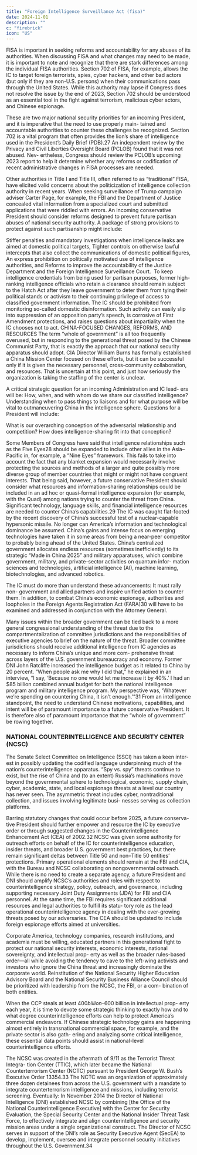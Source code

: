```yaml
---
title: "Foreign Intelligence Surveillance Act (fisa)"
date: 2024-11-01
description: ""
c: "firebrick"
icon: "US"
---
```



FISA is important in  seeking reforms and accountability for any abuses of its authorities. When discussing
FISA and what changes may need to be made, it is important to note and recognize
that there are stark differences among the individual FISA authorities.
Section 702 of FISA, for example, allows the IC to target foreign terrorists, spies,
cyber hackers, and other bad actors (but only if they are non-U.S. persons) when
their communications pass through the United States. While this authority may
lapse if Congress does not resolve the issue by the end of 2023, Section 702 should
be understood as an essential tool in the fight against terrorism, malicious cyber
actors, and Chinese espionage.

These are two major national security priorities
for an incoming President, and it is imperative that the need to use properly main-
tained and accountable authorities to counter these challenges be recognized.
Section 702 is a vital program that often provides the lion’s share of intelligence
used in the President’s Daily Brief (PDB).27 An independent review by the Privacy
and Civil Liberties Oversight Board (PCLOB) found that it was not abused. Nev-
ertheless, Congress should review the PCLOB’s upcoming 2023 report to help it
determine whether any reforms or codification of recent administrative changes
in FISA processes are needed.

Other authorities in Title I and Title III, often referred to as “traditional” FISA,
have elicited valid concerns about the politicization of intelligence collection
authority in recent years. When seeking surveillance of Trump campaign adviser
Carter Page, for example, the FBI and the Department of Justice concealed vital
information from a specialized court and submitted applications that were riddled
with errors. An incoming conservative President should consider reforms designed
to prevent future partisan abuses of national security authority. A package of strong
provisions to protect against such partisanship might include:

Stiffer penalties and mandatory investigations when intelligence leaks are
aimed at domestic political targets,
Tighter controls on otherwise lawful intercepts that also collect the
communications of domestic political figures,
An express prohibition on politically motivated use of intelligence
authorities, and
Reforms to improve the accountability of the Justice Department and the
Foreign Intelligence Surveillance Court.
﻿
To keep intelligence credentials from being used for partisan purposes, former
high-ranking intelligence officials who retain a clearance should remain subject to
the Hatch Act after they leave government to deter them from tying their political
stands or activism to their continuing privilege of access to classified government
information. The IC should be prohibited from monitoring so-called domestic
disinformation. Such activity can easily slip into suppression of an opposition
party’s speech, is corrosive of First Amendment protections, and raises questions
about impartiality when the IC chooses not to act.
CHINA-FOCUSED CHANGES, REFORMS, AND RESOURCES
The term “whole of government” is all too frequently overused, but in
responding to the generational threat posed by the Chinese Communist Party,
that is exactly the approach that our national security apparatus should adopt.
CIA Director William Burns has formally established a China Mission Center
focused on these efforts, but it can be successful only if it is given the necessary
personnel, cross-community collaboration, and resources. That is uncertain at
this point, and just how seriously the organization is taking the staffing of the
center is unclear.

A critical strategic question for an incoming Administration and IC lead-
ers will be: How, when, and with whom do we share our classified intelligence?
Understanding when to pass things to liaisons and for what purpose will be vital
to outmaneuvering China in the intelligence sphere. Questions for a President
will include:

What is our overarching conception of the adversarial relationship and
competition?
How does intelligence-sharing fit into that conception?

Some Members of Congress have said that intelligence relationships such as
the Five Eyes28 should be expanded to include other allies in the Asia–Pacific in, for
example, a “Nine Eyes” framework. This fails to take into account the fact that any
blanket expansion would necessarily involve protecting the sources and methods of
a larger and quite possibly more diverse group of member countries that might or
might not have congruent interests. That being said, however, a future conservative
President should consider what resources and information-sharing relationships
could be included in an ad hoc or quasi-formal intelligence expansion (for example,
with the Quad) among nations trying to counter the threat from China.
Significant technology, language skills, and financial intelligence resources
are needed to counter China’s capabilities.29 The IC was caught flat-footed by the
recent discovery of China’s successful test of a nuclear-capable hypersonic missile.
No longer can America’s information and technological dominance be assumed.
China’s gains and intense focus on emerging technologies have taken it in some
areas from being a near-peer competitor to probably being ahead of the United
States. China’s centralized government allocates endless resources (sometimes
inefficiently) to its strategic “Made in China 2025” and military apparatuses, which
combine government, military, and private-sector activities on quantum infor-
mation sciences and technologies, artificial intelligence (AI), machine learning,
biotechnologies, and advanced robotics.

The IC must do more than understand these advancements: It must rally non-
government and allied partners and inspire unified action to counter them. In
addition, to combat China’s economic espionage, authorities and loopholes in the
Foreign Agents Registration Act (FARA)30 will have to be examined and addressed
in conjunction with the Attorney General.

Many issues within the broader government can be tied back to a more general
congressional understanding of the threat due to the compartmentalization of
committee jurisdictions and the responsibilities of executive agencies to brief on
the nature of the threat. Broader committee jurisdictions should receive additional
intelligence from IC agencies as necessary to inform China’s unique and more com-
prehensive threat across layers of the U.S. government bureaucracy and economy.
Former DNI John Ratcliffe increased the intelligence budget as it related to
China by 20 percent. “When people ask me why I did that,” he explained in an
interview, “I say, ‘Because no one would let me increase it by 40%.’ I had an $85
billion combined annual budget for both the national intelligence program and
military intelligence program. My perspective was, ‘Whatever we’re spending on
countering China, it isn’t enough.’”31 From an intelligence standpoint, the need
to understand Chinese motivations, capabilities, and intent will be of paramount
importance to a future conservative President. It is therefore also of paramount
importance that the “whole of government” be rowing together.


### NATIONAL COUNTERINTELLIGENCE AND SECURITY CENTER (NCSC)

The Senate Select Committee on Intelligence (SSCI) has taken a keen inter-
est in possibly updating the codified language underpinning much of the nation’s
counterintelligence apparatus. “Spy vs. spy” threats continue to exist, but the rise
of China and (to an extent) Russia’s machinations move beyond the governmental
sphere to technological, economic, supply chain, cyber, academic, state, and local
espionage threats at a level our country has never seen. The asymmetric threat
includes cyber, nontraditional collection, and issues involving legitimate busi-
nesses serving as collection platforms.

Barring statutory changes that could occur before 2025, a future conserva-
tive President should further empower and resource the IC by executive order or
through suggested changes in the Counterintelligence Enhancement Act (CEA)
of 2002.32 NCSC was given some authority for outreach efforts on behalf of the IC
for counterintelligence education, insider threats, and broader U.S. government
best practices, but there remain significant deltas between Title 50 and non–Title
50 entities’ protections. Primary operational elements should remain at the FBI
and CIA, with the Bureau and NCSC collaborating on nongovernmental outreach.
While there is no need to create a separate agency, a future President and DNI
should amplify NCSC’s authorities and roles with respect to counterintelligence
strategy, policy, outreach, and governance, including supporting necessary Joint
Duty Assignments (JDA) for FBI and CIA personnel. At the same time, the FBI
requires significant additional resources and legal authorities to fulfill its statu-
tory role as the lead operational counterintelligence agency in dealing with the
ever-growing threats posed by our adversaries. The CEA should be updated to
include foreign espionage efforts aimed at universities.

Corporate America, technology companies, research institutions, and academia
must be willing, educated partners in this generational fight to protect our national
security interests, economic interests, national sovereignty, and intellectual prop-
erty as well as the broader rules-based order—all while avoiding the tendency
to cave to the left-wing activists and investors who ignore the China threat and
increasingly dominate the corporate world. Reinstitution of the National Security
Higher Education Advisory Board and the National Security Business Alliance
Council should be prioritized with leadership from the NCSC, the FBI, or a com-
bination of both entities.

When the CCP steals at least $400 billion–$600 billion in intellectual prop-
erty each year, it is time to devote some strategic thinking to exactly how and to
what degree counterintelligence efforts can help to protect America’s commercial
endeavors. If Chinese strategic technology gains are happening almost entirely in
transnational commercial space, for example, and the private sector is also gath-
ering and analyzing some critical intelligence, these essential data points should
assist in national-level counterintelligence efforts.

The NCSC was created in the aftermath of 9/11 as the Terrorist Threat Integra-
tion Center (TTIC), which later became the National Counterterrorism Center
(NCTC) pursuant to President George W. Bush’s Executive Order 13354.33 The
NCTC was an organization of approximately three dozen detainees from across
the U.S. government with a mandate to integrate counterterrorism intelligence
and missions, including terrorist screening. Eventually:
In November 2014 the Director of National Intelligence (DNI) established
NCSC by combining [the Office of the National Counterintelligence
Executive] with the Center for Security Evaluation, the Special Security
Center and the National Insider Threat Task Force, to effectively integrate
and align counterintelligence and security mission areas under a single
organizational construct. The Director of NCSC serves in support of the DNI’s
role as Security Executive Agent (SecEA) to develop, implement, oversee and
integrate personnel security initiatives throughout the U.S. Government.34

